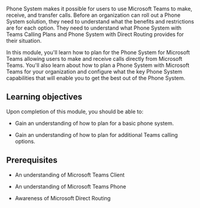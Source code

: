 Phone System makes it possible for users to use Microsoft Teams to make, receive, and transfer calls. Before an organization can roll out a Phone System solution, they need to understand what the benefits and restrictions are for each option. They need to understand what Phone System with Teams Calling Plans and Phone System with Direct Routing provides for their situation.

In this module, you'll learn how to plan for the Phone System for Microsoft Teams allowing users to make and receive calls directly from Microsoft Teams. You'll also learn about how to plan a Phone System with Microsoft Teams for your organization and configure what the key Phone System capabilities that will enable you to get the best out of the Phone System.

## Learning objectives

Upon completion of this module, you should be able to:

- Gain an understanding of how to plan for a basic phone system.

- Gain an understanding of how to plan for additional Teams calling options.

## Prerequisites

- An understanding of Microsoft Teams Client

- An understanding of Microsoft Teams Phone

- Awareness of Microsoft Direct Routing

